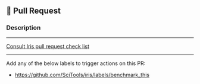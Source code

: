 ## 🚀 Pull Request

### Description
<!-- Provide a clear description about your awesome pull request -->
<!-- Tell us all about your new feature, improvement, or bug fix -->


---
[Consult Iris pull request check list]( https://scitools-iris.readthedocs.io/en/latest/developers_guide/contributing_pull_request_checklist.html)

---
Add any of the below labels to trigger actions on this PR:

- https://github.com/SciTools/iris/labels/benchmark_this
